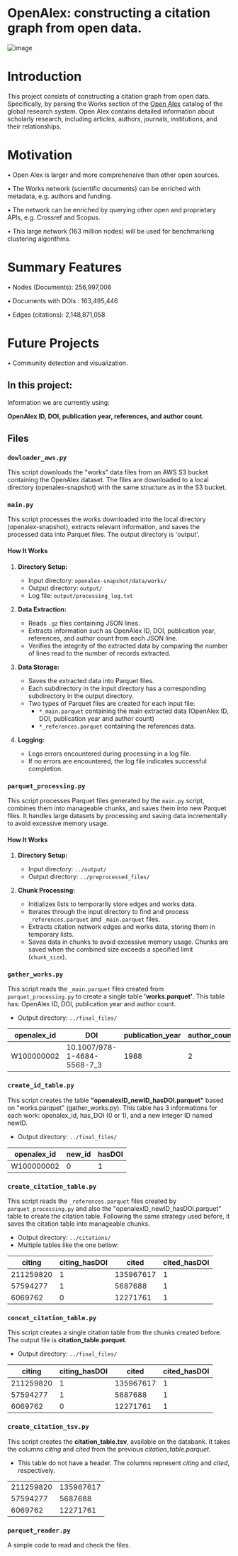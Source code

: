 # OpenAlex: constructing a citation graph from open data.
![image](https://github.com/user-attachments/assets/714aacc3-432a-43f6-a8be-21274b9dfa0b)

# Introduction
This project consists of constructing a citation graph from open data.
Specifically, by parsing the Works section of the [Open Alex](https://arxiv.org/abs/2205.01833) catalog of the global research system. Open Alex contains detailed information about scholarly research, including articles, authors, journals, institutions, and their relationships.
# Motivation
• Open Alex is larger and more comprehensive than other open sources.

• The Works network (scientific documents) can be enriched with metadata, e.g. authors and funding.

• The network can be enriched by querying other open and proprietary APIs, e.g. Crossref and Scopus.

• This large network (163 million nodes) will be used for benchmarking clustering algorithms.
# Summary Features
• Nodes (Documents): 256,997,006

• Documents with DOIs : 163,495,446

• Edges (citations): 2,148,871,058
# Future Projects
• Community detection and visualization.

## In this project: 

Information we are currently using: 

**OpenAlex ID, DOI, publication year, references, and author count**.

## Files
###  `dowloader_aws.py`
  
  This script downloads the "works" data files from an AWS S3 bucket containing the OpenAlex dataset. The files are downloaded to a local directory (openalex-snapshot) with the same structure as in the S3 bucket.

### `main.py`

This script processes the works downloaded into the local directory (openalex-snapshot), extracts relevant information, and saves the processed data into Parquet files. The output directory is 'output'. 

#### How It Works

1. **Directory Setup:**
   - Input directory: `openalex-snapshot/data/works/`
   - Output directory: `output/`
   - Log file: `output/processing_log.txt`

2. **Data Extraction:**
   - Reads `.gz` files containing JSON lines.
   - Extracts information such as OpenAlex ID, DOI, publication year, references, and author count from each JSON line.
   - Verifies the integrity of the extracted data by comparing the number of lines read to the number of records extracted.

3. **Data Storage:**
   - Saves the extracted data into Parquet files.
   - Each subdirectory in the input directory has a corresponding subdirectory in the output directory.
   - Two types of Parquet files are created for each input file: 
     - `*_main.parquet` containing the main extracted data (OpenAlex ID, DOI, publication year and author count)
     - `*_references.parquet` containing the references data.

4. **Logging:**
   - Logs errors encountered during processing in a log file.
   - If no errors are encountered, the log file indicates successful completion.


### `parquet_processing.py`

This script processes Parquet files generated by the `main.py` script, combines them into manageable chunks, and saves them into new Parquet files. It handles large datasets by processing and saving data incrementally to avoid excessive memory usage.

#### How It Works

1. **Directory Setup:**
   - Input directory: `../output/`
   - Output directory: `../preprocessed_files/`

2. **Chunk Processing:**
   - Initializes lists to temporarily store edges and works data.
   - Iterates through the input directory to find and process `_references.parquet` and `_main.parquet` files.
   - Extracts citation network edges and works data, storing them in temporary lists.
   - Saves data in chunks to avoid excessive memory usage. Chunks are saved when the combined size exceeds a specified limit (`chunk_size`).

### `gather_works.py`

  This script reads the `_main.parquet` files created from `parquet_processing.py` to create a single table **'works.parquet'**. This table has: OpenAlex ID, DOI, publication year and author count. 
- Output directory: `../final_files/`
  
| openalex_id | DOI                      | publication_year | author_count | new_id |
|-------------|--------------------------|------------------|--------------|--------|
| W100000002  | 10.1007/978-1-4684-5568-7_3 | 1988             | 2            | 0      |

### `create_id_table.py`

  This script creates the table **"openalexID_newID_hasDOI.parquet"** based on "works.parquet" (gather_works.py). This table has 3 informations for each work: openalex_id, has_DOI (0 or 1), and a new integer ID named newID.
- Output directory: `../final_files/`

| openalex_id | new_id | hasDOI |
|-------------|--------|--------|
| W100000002  | 0      | 1      |


### `create_citation_table.py`

  This script reads the `_references.parquet` files created by `parquet_processing.py` and also the "openalexID_newID_hasDOI.parquet" table to create the citation table. Following the same strategy used before, it saves the citation table into manageable chunks. 
- Output directory: `../citations/`
- Multiple tables like the one bellow:

| citing    | citing_hasDOI | cited      | cited_hasDOI |
|-----------|---------------|------------|--------------|
| 211259820 | 1             | 135967617  | 1            |
| 57594277  | 1             | 5687688    | 1            |
| 6069762   | 0             | 12271761   | 1            |


### `concat_citation_table.py`

  This script creates a single citation table from the chunks created before. The output file is **citation_table.parquet**.
- Output directory: `../final_files/`

| citing    | citing_hasDOI | cited      | cited_hasDOI |
|-----------|---------------|------------|--------------|
| 211259820 | 1             | 135967617  | 1            |
| 57594277  | 1             | 5687688    | 1            |
| 6069762   | 0             | 12271761   | 1            |


### `create_citation_tsv.py`
  This script creates the **citation_table.tsv**, available on the databank. It takes the columns *citing* and *cited*  from the previous *citation_table.parquet*. 
- This table do not have a header. The columns represent *citing* and *cited*, respectively. 

|           |            |
|-----------|------------|
| 211259820 | 135967617  |
| 57594277  | 5687688    |
| 6069762   | 12271761   |


### `parquet_reader.py`

  A simple code to read and check the files. 










